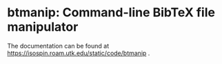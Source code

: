 # btmanip: Command-line BibTeX file manipulator

The documentation can be found at 
https://isospin.roam.utk.edu/static/code/btmanip .